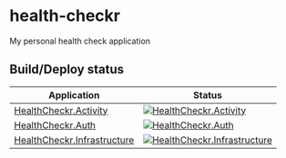 # health-checkr
My personal health check application

## Build/Deploy status

| Application | Status |
| ----------- | ------ |
| [HealthCheckr.Activity](https://github.com/willvelida/health-checkr/tree/main/HealthCheckr.Activity) | [![HealthCheckr.Activity](https://github.com/willvelida/health-checkr/actions/workflows/deployActivityService.yml/badge.svg)](https://github.com/willvelida/health-checkr/actions/workflows/deployActivityService.yml) |
| [HealthCheckr.Auth](https://github.com/willvelida/health-checkr/tree/main/HealthCheckr.Auth) | [![HealthCheckr.Auth](https://github.com/willvelida/health-checkr/actions/workflows/deployAuthService.yml/badge.svg)](https://github.com/willvelida/health-checkr/actions/workflows/deployAuthService.yml) |
| [HealthCheckr.Infrastructure](https://github.com/willvelida/health-checkr/tree/main/HealthCheckr.Infrastructure) | [![HealthCheckr.Infrastructure](https://github.com/willvelida/health-checkr/actions/workflows/deployInfra.yml/badge.svg)](https://github.com/willvelida/health-checkr/actions/workflows/deployInfra.yml) |
